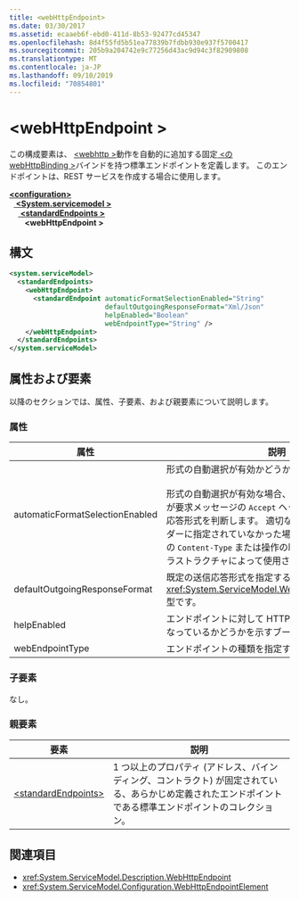 ```yaml
---
title: <webHttpEndpoint>
ms.date: 03/30/2017
ms.assetid: ecaaeb6f-ebd0-411d-8b53-92477cd45347
ms.openlocfilehash: 8d4f55fd5b51ea77839b7fdbb930e937f5700417
ms.sourcegitcommit: 205b9a204742e9c77256d43ac9d94c3f82909808
ms.translationtype: MT
ms.contentlocale: ja-JP
ms.lasthandoff: 09/10/2019
ms.locfileid: "70854801"
---
```

# <a name="webhttpendpoint"></a>\<webHttpEndpoint >
この構成要素は、 [ \<webhttp >](webhttp.md)動作を自動的に追加する固定[ \<の webHttpBinding >](webhttpbinding.md)バインドを持つ標準エンドポイントを定義します。 このエンドポイントは、REST サービスを作成する場合に使用します。  
  
[ **\<configuration>** ](../configuration-element.md)\
&nbsp;&nbsp;[ **\<System.servicemodel >** ](system-servicemodel.md)\
&nbsp;&nbsp;&nbsp;&nbsp;[ **\<standardEndpoints >** ](standardendpoints.md)\
&nbsp;&nbsp;&nbsp;&nbsp;&nbsp;&nbsp; **\<webHttpEndpoint >**  
  
## <a name="syntax"></a>構文  
  
```xml  
<system.serviceModel>
  <standardEndpoints>
    <webHttpEndpoint>
      <standardEndpoint automaticFormatSelectionEnabled="String"
                        defaultOutgoingResponseFormat="Xml/Json"
                        helpEnabled="Boolean"
                        webEndpointType="String" />
    </webHttpEndpoint>
  </standardEndpoints>
</system.serviceModel>
```  
  
## <a name="attributes-and-elements"></a>属性および要素  
 以降のセクションでは、属性、子要素、および親要素について説明します。  
  
### <a name="attributes"></a>属性  
  
|属性|説明|  
|---------------|-----------------|  
|automaticFormatSelectionEnabled|形式の自動選択が有効かどうかを示すブール値。<br /><br /> 形式の自動選択が有効な場合、インフラストラクチャが要求メッセージの `Accept` ヘッダーを解析し、最適な応答形式を判断します。 適切な応答形式が `Accept` ヘッダーに指定されていなかった場合は、要求メッセージの `Content-Type` または操作の既定の応答形式がインフラストラクチャによって使用されます。|  
|defaultOutgoingResponseFormat|既定の送信応答形式を指定する属性。 この属性は <xref:System.ServiceModel.Web.WebMessageFormat> 型です。|  
|helpEnabled|エンドポイントに対して HTTP ヘルプ ページが有効になっているかどうかを示すブール値。|  
|webEndpointType|エンドポイントの種類を指定する文字列。|  
  
### <a name="child-elements"></a>子要素  
 なし。  
  
### <a name="parent-elements"></a>親要素  
  
|要素|説明|  
|-------------|-----------------|  
|[\<standardEndpoints>](standardendpoints.md)|1 つ以上のプロパティ (アドレス、バインディング、コントラクト) が固定されている、あらかじめ定義されたエンドポイントである標準エンドポイントのコレクション。|  
  
## <a name="see-also"></a>関連項目

- <xref:System.ServiceModel.Description.WebHttpEndpoint>
- <xref:System.ServiceModel.Configuration.WebHttpEndpointElement>
